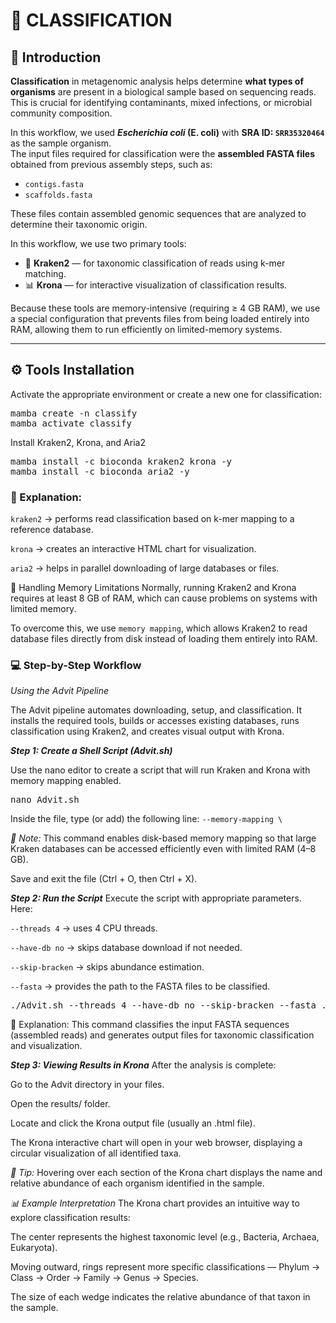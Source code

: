 # 🧫 CLASSIFICATION

## 🔹 Introduction

**Classification** in metagenomic analysis helps determine **what types of organisms** are present in a biological sample based on sequencing reads.  
This is crucial for identifying contaminants, mixed infections, or microbial community composition.

In this workflow, we used **_Escherichia coli_ (E. coli)** with **SRA ID: `SRR35320464`** as the sample organism.  
The input files required for classification were the **assembled FASTA files** obtained from previous assembly steps, such as:

- `contigs.fasta`  
- `scaffolds.fasta`  

These files contain assembled genomic sequences that are analyzed to determine their taxonomic origin.


In this workflow, we use two primary tools:

- 🧬 **Kraken2** — for taxonomic classification of reads using k-mer matching.  
- 📊 **Krona** — for interactive visualization of classification results.

Because these tools are memory-intensive (requiring ≥ 4 GB RAM), we use a special configuration that prevents files from being loaded entirely into RAM, allowing them to run efficiently on limited-memory systems.

---

## ⚙️ Tools Installation

Activate the appropriate environment or create a new one for classification:

<pre>mamba create -n classify
mamba activate classify</pre>

Install Kraken2, Krona, and Aria2

<pre>mamba install -c bioconda kraken2 krona -y
mamba install -c bioconda aria2 -y</pre>

### 📝 Explanation:

`kraken2` → performs read classification based on k-mer mapping to a reference database.

`krona` → creates an interactive HTML chart for visualization.

`aria2` → helps in parallel downloading of large databases or files.

🧠 Handling Memory Limitations
Normally, running Kraken2 and Krona requires at least 8 GB of RAM, which can cause problems on systems with limited memory.

To overcome this, we use `memory mapping`, which allows Kraken2 to read database files directly from disk instead of loading them entirely into RAM.

### 💻 Step-by-Step Workflow

*Using the Advit Pipeline*

The Advit pipeline automates downloading, setup, and classification.
It installs the required tools, builds or accesses existing databases, runs classification using Kraken2, and creates visual output with Krona.

***Step 1: Create a Shell Script (Advit.sh)***

Use the nano editor to create a script that will run Kraken and Krona with memory mapping enabled.
<pre>nano Advit.sh</pre>

Inside the file, type (or add) the following line:
`--memory-mapping \`

*📝 Note:*
This command enables disk-based memory mapping so that large Kraken databases can be accessed efficiently even with limited RAM (4–8 GB).

Save and exit the file (Ctrl + O, then Ctrl + X).

***Step 2: Run the Script***
Execute the script with appropriate parameters.
Here:

`--threads 4` → uses 4 CPU threads.

`--have-db no` → skips database download if not needed.

`--skip-bracken` → skips abundance estimation.

`--fasta` → provides the path to the FASTA files to be classified.


<pre>./Advit.sh --threads 4 --have-db no --skip-bracken --fasta ../e.coli/SRR35320464_spades/FASTA</pre>

🧩 Explanation:
This command classifies the input FASTA sequences (assembled reads) and generates output files for taxonomic classification and visualization.

***Step 3: Viewing Results in Krona***
After the analysis is complete:

Go to the Advit directory in your files.

Open the results/ folder.

Locate and click the Krona output file (usually an .html file).

The Krona interactive chart will open in your web browser, displaying a circular visualization of all identified taxa.

*🧠 Tip:*
Hovering over each section of the Krona chart displays the name and relative abundance of each organism identified in the sample.

*📊 Example Interpretation*
The Krona chart provides an intuitive way to explore classification results:

The center represents the highest taxonomic level (e.g., Bacteria, Archaea, Eukaryota).

Moving outward, rings represent more specific classifications — Phylum → Class → Order → Family → Genus → Species.

The size of each wedge indicates the relative abundance of that taxon in the sample.
